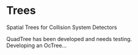 # Trees
Spatial Trees for Collision System Detectors

QuadTree has been developed and needs testing.  
Developing an OcTree...
